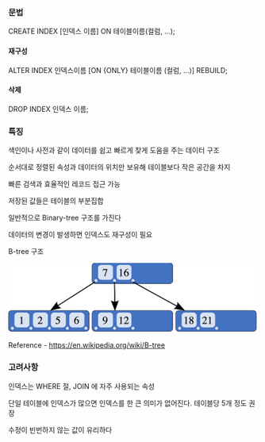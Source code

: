 ### 문법

CREATE INDEX [인덱스 이름] ON 테이블이름(컬럼, ...);

#### 재구성

ALTER INDEX 인덱스이름 [ON {ONLY} 테이블이름 (컬럼, ...)] REBUILD;

#### 삭제

DROP INDEX 인덱스 이름;

### 특징

색인이나 사전과 같이 데이터를 쉽고 빠르게 찾게 도움을 주는 데이터 구조

순서대로 정렬된 속성과 데이터의 위치만 보유해 테이블보다 작은 공간을 차지

빠른 검색과 효율적인 레코드 접근 가능

저장된 값들은 테이블의 부분집합

일반적으로 Binary-tree 구조를 가진다

데이터의 변경이 발생하면 인덱스도 재구성이 필요



B-tree 구조

![image-20211010144541544](../images/image-20211010144541544.png)

Reference - https://en.wikipedia.org/wiki/B-tree



### 고려사항

인덱스는 WHERE 절, JOIN 에 자주 사용되는 속성

단일 테이블에 인덱스가 많으면 인덱스를 한 큰 의미가 없어진다. 테이블당 5개 정도 권장

수정이 빈번하지 않는 값이 유리하다



